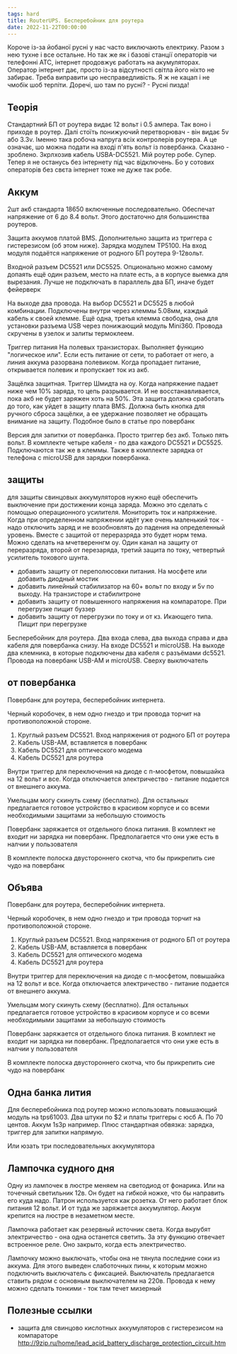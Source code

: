 ```yaml
---
tags: hard
title: RouterUPS. Бесперебойник для роутера
date: 2022-11-22T00:00:00
---
```


Короче із-за йобаної русні у нас часто виключають електрику. Разом з нею тухне і все остальне. Но так же як і базові станції операторів чи телефонні АТС, інтернет продовжує работать на акумуляторах. Оператор інтернет дає, просто із-за відсутності світла його ніхто не забирає. Треба виправити цю несправедливість. Я ж не кацап і не чмобік шоб терпіти. Доречі, шо там по русні? - Русні пизда!

## Теорія
Стандартний БП от роутера видає 12 вольт і 0.5 ампера. Так воно і приходе в роутер. Далі стоїть понижуючий перетворювач - він видає 5v або 3.3v. Іменно така робоча напруга всіх контролерів роутера. А це означає, шо можна подати на вході п'ять вольт із повербанка. Сказано - зроблено. Зкрлхозив кабель USBA-DC5521. Мій роутер робе. Супер. Тепер я не останусь без інтернету під час відключень. Бо у сотових операторів без свєта інтернет тоже не дуже так робе.

## Аккум
2шт акб стандарта 18650 включенные последовательно. Обеспечат напряжение от 6 до 8.4 вольт. Этого достаточно для большинства роутеров.

Защита аккумов платой BMS. Дополнительно защита из триггера с гистерезисом (об этом ниже). Зарядка модулем TP5100. На вход модуля подаётся напряжение от родного БП роутера 9-12вольт. 

Входной разъем DC5521 или DC5525. Опционально можно самому допаять ещё один разъем, место на плате есть, а в корпусе выемка для вырезания. Лучше не подключать в параллель два БП, иначе будет фейерверк  

На выходе два провода. На выбор DC5521 и DC5525 в любой комбинации. Подключены внутри через клеммы 5.08мм, каждый кабель к своей клемме. Ещё одна, третья клемма свободна, она для установки разъема USB через понижающий модуль Mini360. Провода скручены в узелок и залиты термоклеем.

Триггер питания
На полевых транзисторах. Выполняет функцию "логическое или". Если есть питание от сети, то работает от него, а линия аккума разорвана полевиком. Когда пропадает питание, открывается полевик и пропускает ток из акб.

Защёлка защитная.
Триггер Шмидта на оу. Когда напряжение падает ниже чем 10% заряда, то цепь разрывается. И не восстанавливается, пока акб не будет заряжен хоть на 50%. Эта защита должна сработать до того, как уйдет в защиту плата BMS. Должна быть кнопка для ручного сброса защёлки, а ее удержание позволяет не обращать внимание на защиту. Подобное было в статье про повербанк


Версия для запитки от повербанка. Просто триггер без акб. Только пять вольт. В комплекте четыре кабеля - по два каждого DC5521 и DC5525. Подключаются так же в клеммы. Также в комплекте зарядка от телефона с microUSB для зарядки повербанка.


## защиты

для защиты свинцовых аккумуляторов нужно ещё обеспечить выключение при достижении конца заряда. Можно это сделать с помощью операционного усилителя. Мониторить ток и напряжение. Когда при определенном напряжении идёт уже очень маленький ток - надо отключить заряд и не возобновлять до падения на определенный уровень. Вместе с защитой от переразряда это будет норм тема. Можно сделать на мчетвереннгм оу. Один канал на защиту от переразряда, второй от перезаряда, третий защита по току, четвертый усилитель токового шунта. 

  - добавить защиту от переполюсовки питания. На мосфете или добавить диодный мостик
  - добавить линейный стабилизатор на 60+ вольт по входу и 5v по выходу. На транзисторе и стабилитроне
  - добавить защиту от повышенного напряжения на компараторе. При перегрузке пищит буззер
  - добавить защиту от перегрузки по току и от кз. Икающего типа. Пищит при перегрузке


Бесперебойник для роутера. Два входа слева, два выхода справа и два кабеля для повербанка снизу. На входе DC5521 и microUSB. На выходе два клемника, в которые подключены два кабеля с разъёмами dc5521. Провода на повербанк USB-AM и microUSB. Сверху выключатель


## от повербанка
Повербанк для роутера, бесперебойник интернета.

Черный коробочек, в нем одно гнездо и три провода торчит на противоположной стороне. 

1. Круглый разъем DC5521. Вход напряжения от родного БП от роутера
2. Кабель USB-AM, вставляется в повербанк
3. Кабель DC5521 для оптического модема
4. Кабель DC5521 для роутера

Внутри триггер для переключения на диоде с п-мосфетом, повышайка на 12 вольт и все. Когда отключается электричество - питание подается от внешнего аккума. 

Умельцам могу скинуть схему (бесплатно). Для остальных предлагается готовое устройство в красивом корпусе и со всеми необходимыми защитами за небольшую стоимость

Повербанк заряжается от отдельного блока питания. В комплект не входит ни зарядка ни повербанк. Предполагается что они уже есть в налчии у пользователя

В комплекте полоска двустороннего скотча, что бы прикрепить сие чудо на повербанк


## Объява
Повербанк для роутера, бесперебойник интернета.

Черный коробочек, в нем одно гнездо и три провода торчит на противоположной стороне. 

1. Круглый разъем DC5521. Вход напряжения от родного БП от роутера
2. Кабель USB-AM, вставляется в повербанк
3. Кабель DC5521 для оптического модема
4. Кабель DC5521 для роутера

Внутри триггер для переключения на диоде с п-мосфетом, повышайка на 12 вольт и все. Когда отключается электричество - питание подается от внешнего аккума. 

Умельцам могу скинуть схему (бесплатно). Для остальных предлагается готовое устройство в красивом корпусе и со всеми необходимыми защитами за небольшую стоимость

Повербанк заряжается от отдельного блока питания. В комплект не входит ни зарядка ни повербанк. Предполагается что они уже есть в налчии у пользователя

В комплекте полоска двустороннего скотча, что бы прикрепить сие чудо на повербанк

## Одна банка лития
Для бесперебойника под роутер можно использовать повышающий модуль на tps61003. Два штуки по $2 и платы триггеры с юсб А. По 70 центов. Аккум 1s3p например. Плюс стандартная обвязка: зарядка, триггер для запитки напрямую. 

Или юзать три последовательных аккумулятора

## Лампочка судного дня

Одну из лампочек в люстре меняем на светодиод от фонарика. Или на точечный светильник 12в. Он будет на гибкой ножке, что бы направить его куда надо. Патрон используется как розетка. От него работает блок питания 12 вольт. И от туда же заряжается аккумулятор. Аккум крепится на люстре в незаметном месте. 

Лампочка работает как резервный источник света. Когда вырубят электричество - она одна останется светить. За эту функцию отвечает встроенное реле. Оно закрыто, когда есть электричество. 

Лампочку можно выключать, чтобы она не тянула последние соки из аккума. Для этого выведен слаботочных пины, к которым можно подключить выключатель с фиксацией. Выключатель предлагается ставить рядом с основным выключателем на 220в. Провода к нему можно сделать тонкими - ток там течет мизерный



## Полезные ссылки
- защита для свинцово кислотных аккумуляторов с гистерезисом на компараторе <http://9zip.ru/home/lead_acid_battery_discharge_protection_circuit.htm>
